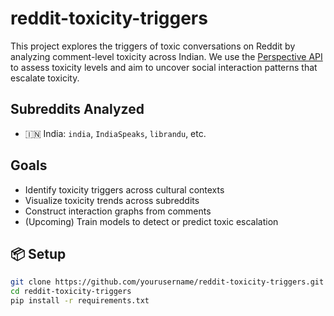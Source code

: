 # reddit-toxicity-triggers


This project explores the triggers of toxic conversations on Reddit by analyzing comment-level toxicity across Indian. We use the [Perspective API](https://perspectiveapi.com/) to assess toxicity levels and aim to uncover social interaction patterns that escalate toxicity.

## Subreddits Analyzed

- 🇮🇳 India: `india`, `IndiaSpeaks`, `librandu`, etc.

##  Goals

- Identify toxicity triggers across cultural contexts
- Visualize toxicity trends across subreddits
- Construct interaction graphs from comments
- (Upcoming) Train models to detect or predict toxic escalation

## 📦 Setup

```bash
git clone https://github.com/yourusername/reddit-toxicity-triggers.git
cd reddit-toxicity-triggers
pip install -r requirements.txt


